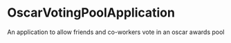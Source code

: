 # OscarVotingPoolApplication
An application to allow friends and co-workers vote in an oscar awards pool
